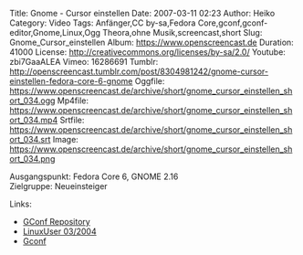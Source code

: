 Title: Gnome - Cursor einstellen
Date: 2007-03-11 02:23
Author: Heiko
Category: Video
Tags: Anfänger,CC by-sa,Fedora Core,gconf,gconf-editor,Gnome,Linux,Ogg Theora,ohne Musik,screencast,short
Slug: Gnome_Cursor_einstellen
Album: https://www.openscreencast.de
Duration: 41000
License: http://creativecommons.org/licenses/by-sa/2.0/
Youtube: zbi7GaaALEA
Vimeo: 16286691
Tumblr: http://openscreencast.tumblr.com/post/8304981242/gnome-cursor-einstellen-fedora-core-6-gnome
Oggfile: https://www.openscreencast.de/archive/short/gnome_cursor_einstellen_short_034.ogg
Mp4file: https://www.openscreencast.de/archive/short/gnome_cursor_einstellen_short_034.mp4
Srtfile: https://www.openscreencast.de/archive/short/gnome_cursor_einstellen_short_034.srt
Image: https://www.openscreencast.de/archive/short/gnome_cursor_einstellen_short_034.png

Ausgangspunkt: Fedora Core 6, GNOME 2.16  
Zielgruppe: Neueinsteiger  

Links:

  * [GConf Repository](http://www.gnome.org/learn/admin-guide/latest/gconf-24.html)
  * [LinuxUser 03/2004](http://www.linux-user.de/ausgabe/2004/03/028-gconf/index.html)
  * [Gconf](http://en.wikipedia.org/wiki/Gconf)

